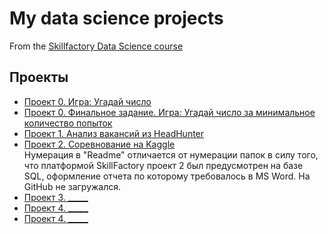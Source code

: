 # My data science projects
From the [Skillfactory Data Science course](https://skillfactory.ru/data-scientist-pro)

## Проекты

* [Проект 0. Игра: Угадай число](https://github.com/Savo4ek89/sf_data_science/tree/main/project_0)
* [Проект 0. Финальное задание. Игра: Угадай число за минимальное количество попыток](https://github.com/Savo4ek89/sf_data_science/tree/main/project_0_final_task)
* [Проект 1. Анализ вакансий из HeadHunter](https://github.com/89sms89/sf_df/tree/main/Project_1_final_task) 
* [Проект 2. Соревнование на Kaggle](https://github.com/89sms89/sf_df/tree/main/Project_3_KAGGLE)    
Нумерация в "Readme" отличается от нумерации папок в силу того, что платформой SkillFactory проект 2 был предусмотрен на базе SQL, оформление отчета по которому требовалось в MS Word. На GitHub не загружался.
* [Проект 3. _____](________)
* [Проект 4. _____](________)
* [Проект 4. _____](________)